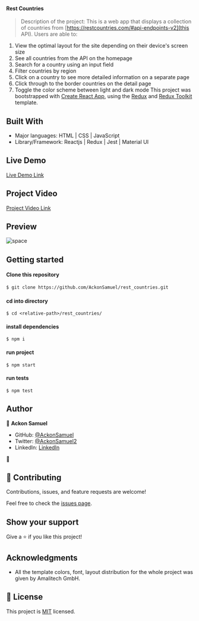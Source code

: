#### Rest Countries
> Description of the project: 
This is a web app that displays a collection of countries from [https://restcountries.com/#api-endpoints-v2](this API).
Users are able to:
1. View the optimal layout for the site depending on their device's screen size
2. See all countries from the API on the homepage
3. Search for a country using an input field
4. Filter countries by region
5. Click on a country to see more detailed information on a separate page
6. Click through to the border countries on the detail page
7. Toggle the color scheme between light and dark mode
This project was bootstrapped with [Create React App](https://github.com/facebook/create-react-app), using the [Redux](https://redux.js.org/) and [Redux Toolkit](https://redux-toolkit.js.org/) template. 


## Built With

- Major languages: HTML | CSS | JavaScript 
- Library/Framework: Reactjs | Redux | Jest | Material UI

## Live Demo
[Live Demo Link](https://rest-countries-theta.vercel.app/)

## Project Video
[Project Video Link]()


## Preview
![space](https://github.com/AckonSamuel/rest_countries/assets/92922987/0dae2ebc-7867-4f61-b0b1-9188f16ebf13)

## Getting started

#### Clone this repository

```bash
$ git clone https://github.com/AckonSamuel/rest_countries.git
```

#### cd into directory
```
$ cd <relative-path>/rest_countries/
```

#### install dependencies
``` run 
$ npm i
```
#### run project
```
$ npm start
```

#### run tests
```
$ npm test
```
## Author

👤 **Ackon Samuel**
- GitHub: [@AckonSamuel](https://github.com/AckonSamuel/)
- Twitter: [@AckonSamuel2](https://twitter.com/dude_ackon)
- LinkedIn: [LinkedIn](https://www.linkedin.com/in/samuel-yaw-ackon/)

👤
## 🤝 Contributing

Contributions, issues, and feature requests are welcome!

Feel free to check the [issues page](../../issues/).

## Show your support

Give a ⭐️ if you like this project!

## Acknowledgments

- All the template colors, font, layout distribution for the whole project was given by Amalitech GmbH.
## 📝 License

This project is [MIT](./MIT.md) licensed.
